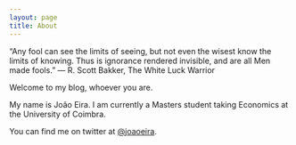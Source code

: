 ```yaml
---
layout: page
title: About
---
```


<p class="message">

“Any fool can see the limits of seeing, but not even the wisest know the limits of knowing. Thus is ignorance rendered invisible, and are all Men made fools.” ― R. Scott Bakker, The White Luck Warrior
</p>

Welcome to my blog, whoever you are.

My name is João Eira. I am currently a Masters student taking Economics at the University of Coimbra.

You can find me on twitter at [@joaoeira](https://www.twitter.com/joaoeira).
